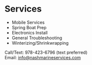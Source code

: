# Services

* Mobile Services
* Spring Boat Prep
* Electronics Install
* General Troubleshooting
* Winterizing/Shrinkwrapping

Call/Text: 978-423-6796 (text preferred)  
Email: <info@nashmarineservices.com>
